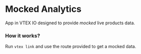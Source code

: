 # Mocked Analytics

App in VTEX IO designed to provide _mocked_ live products data.

### How it works?

Run `vtex link` and use the route provided to get a mocked data.
